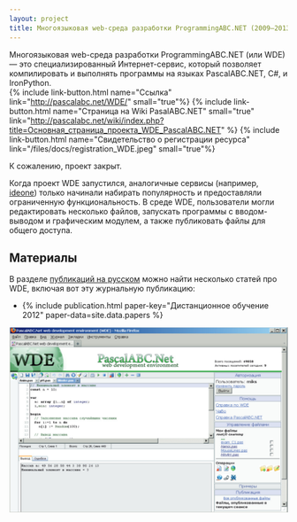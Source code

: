 ```yaml
---
layout: project
title: Многоязыковая web-среда разработки ProgrammingABC.NET (2009–2013)
---
```


Многоязыковая web-среда разработки ProgrammingABC.NET
(или WDE) —
это специализированный Интернет-сервис,
который позволяет компилировать и выполнять программы на языках
PascalABC.NET, C#, и IronPython.  
{% include link-button.html name="Ссылка"
  link="http://pascalabc.net/WDE/" small="true"%}
{% include link-button.html name="Страница на Wiki PasalABC.NET" small="true"
 link="http://pascalabc.net/wiki/index.php?title=Основная_страница_проекта_WDE_PascalABC.NET" %}
{% include link-button.html name="Свидетельство о регистрации ресурса"
  link="/files/docs/registration_WDE.jpeg" small="true"%}

К сожалению, проект закрыт.

Когда проект WDE запустился, аналогичные сервисы (например,
[ideone](https://ideone.com/)) только начинали набирать популярность
и предоставляли ограниченную функциональность.
В среде WDE, пользователи могли редактировать несколько файлов,
запускать программы с вводом-выводом и графическим модулем,
а также публиковать файлы для общего доступа.

## Материалы

В разделе [публикаций на русском](/papers#pubsrus) можно найти несколько
статей про WDE, включая вот эту журнальную публикацию:

* {% include publication.html paper-key="Дистанционное обучение 2012"
  paper-data=site.data.papers %}

![](/img/wde-screenshot.png)